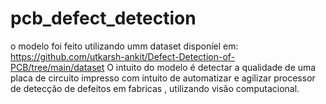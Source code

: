 # pcb_defect_detection

o modelo foi feito utilizando umm dataset disponíel em: https://github.com/utkarsh-ankit/Defect-Detection-of-PCB/tree/main/dataset
O intuito do modelo é detectar a qualidade de uma placa de circuito impresso com intuito de automatizar e agilizar processor de detecção de defeitos em fabricas
, utilizando visão computacional.
